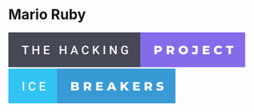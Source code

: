 # Mario Ruby

[![forthebadge](./badges/the-hacking-project-badge.svg)](https://www.forthebadge.com)
[![forthebadge](./badges/ice-breakers-badge.svg)](https://www.forthebadge.com)

